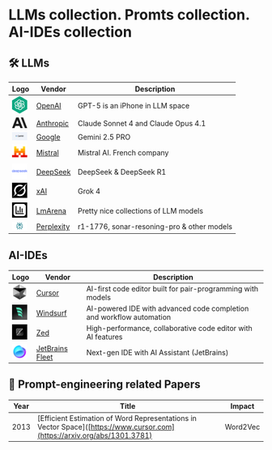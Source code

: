 # LLMs collection. Promts collection. AI-IDEs collection


## 🛠️ LLMs

|Logo|Vendor  | Description |
|----|--------|-------------|
| <img src="assets/openai.png" width="30">|[OpenAI](https://chatgpt.com) | GPT-5 is an iPhone in LLM space |
|<img src="assets/antropic.png" width="30">| [Anthropic](https://claude.ai) | Claude Sonnet 4 and Claude Opus 4.1 |
|<img src="assets/gemine.png" width="30">|[Google](https://gemini.google.com) | Gemini 2.5 PRO |
|<img src="assets/mistral.png" width="30">| [Mistral](https://chat.mistral.ai/chat) | Mistral AI. French company|
|<img src="assets/deepseek.png" width="30">|[DeepSeek](https://chat.deepseek.com/) | DeepSeek & DeepSeek R1 |
|<img src="assets/grok4.png" width="30">|[xAI](https://grok.com) | Grok 4 |
|<img src="assets/llmarena.png" width="30">|[LmArena](https://lmarena.ai/) | Pretty nice collections of LLM models |
|<img src="assets/perplexity.png" width="30">|[Perplexity](https://playground.perplexity.ai/) | r1-1776, sonar-resoning-pro & other models |


## AI-IDEs
|Logo|Vendor  | Description |
|----|--------|-------------|
| <img src="assets/cursor.png" width="30">|[Cursor](https://www.cursor.com) | AI-first code editor built for pair-programming with models |
| <img src="assets/windsurf.png" width="30">|[Windsurf](https://windsurf.ai) | AI-powered IDE with advanced code completion and workflow automation |
| <img src="assets/zed.jpg" width="30">|[Zed](https://zed.dev) | High-performance, collaborative code editor with AI features |
| <img src="assets/fleet.png" width="30">| [JetBrains Fleet](https://www.jetbrains.com/fleet/) | Next-gen IDE with AI Assistant (JetBrains) |


## 🔬 Prompt-engineering related Papers
|Year| Title  | Impact |
|----|--------|-------------|
| 2013 |[Efficient Estimation of Word Representations in Vector Space]([https://www.cursor.com](https://arxiv.org/abs/1301.3781) | Word2Vec |



 


